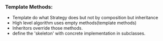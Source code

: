 ### Template Methods:

* Template do what Strategy does but not by composition but inheritance
* High level algorithm uses empty methods(template methods)
* Inheritors override those methods.
* define the 'skeleton' with concrete implementation in subclasses.